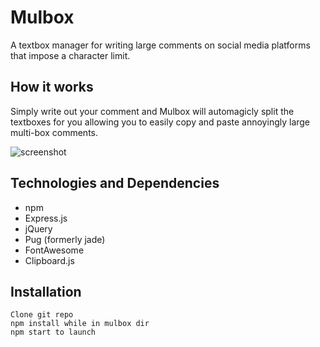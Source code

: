 # Mulbox
A textbox manager for writing large comments on social media platforms that impose a character limit.

## How it works

Simply write out your comment and Mulbox will automagicly split the textboxes for you allowing you to easily copy and paste annoyingly large multi-box comments.

![screenshot](https://github.com/SamRodrigue/mulbox/blob/master/Mulboxscreen.PNG)

## Technologies and Dependencies 
* npm
* Express.js
* jQuery
* Pug (formerly jade)
* FontAwesome
* Clipboard.js
## Installation 
```
Clone git repo
npm install while in mulbox dir 
npm start to launch
```
